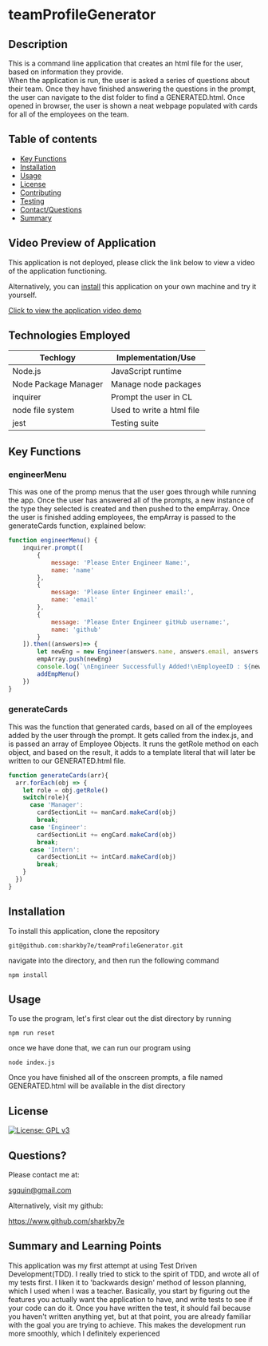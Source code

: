 # teamProfileGenerator

## Description 
This is a command line application that creates an html file for the user, based on information they provide.  
When the application is run, the user is asked a series of questions about their team. Once they have finished 
answering the questions in the prompt, the user can navigate to the dist folder to find a GENERATED.html. Once opened
in browser, the user is shown a neat webpage populated with cards for all of the employees on the team.

## Table of contents
   * [Key Functions](#key-functions)
   * [Installation](#installation)
   * [Usage](#usage)
   * [License](#license)
   * [Contributing](#contributing)
   * [Testing](#testing)
   * [Contact/Questions](#questions)
   * [Summary](#summary-and-learning-points)
 
## Video Preview of Application 
This application is not deployed, please click the link below to view a video of the application functioning. 

Alternatively, you can [install](#installation) this application on your own machine and try it yourself.  

[Click to view the application video demo](https://drive.google.com/file/d/1cK3D9oRG3fbdbx_kO-bbFLPWNmgfmo8V/view)

## Technologies Employed

| Techlogy                    | Implementation/Use       |
|-----------------------------|--------------------------|
|Node.js                      | JavaScript runtime       |
|Node Package Manager         | Manage node packages     |
|inquirer                     | Prompt the user in CL    |
|node file system             | Used to write a html file|
|jest                         | Testing suite            |

## Key Functions
### engineerMenu
This was one of the promp menus that the user goes through while running the app. 
Once the user has answered all of the prompts, a new instance of the type they selected is created and then
pushed to the empArray. Once the user is finished adding employees, the empArray is passed to the generateCards function, explained below:

```javascript
function engineerMenu() {
    inquirer.prompt([
        {
            message: 'Please Enter Engineer Name:',
            name: 'name'
        },
        {
            message: 'Please Enter Engineer email:',
            name: 'email'
        },
        {
            message: 'Please Enter Engineer gitHub username:',
            name: 'github'
        }
    ]).then((answers)=> {
        let newEng = new Engineer(answers.name, answers.email, answers.github)
        empArray.push(newEng)
        console.log(`\nEngineer Successfully Added!\nEmployeeID : ${newEng.getID()}\n`)
        addEmpMenu()
    })
}
```

### generateCards

This was the function that generated cards, based on all of the employees added by the user through the prompt. 
It gets called from the index.js, and is passed an array of Employee Objects. It runs the getRole method
on each object, and based on the result, it adds to a template literal that will later be written to our 
GENERATED.html file.

```javascript
function generateCards(arr){
  arr.forEach(obj => {
    let role = obj.getRole()
    switch(role){
      case 'Manager':
        cardSectionLit += manCard.makeCard(obj)
        break;
      case 'Engineer':
        cardSectionLit += engCard.makeCard(obj) 
        break;
      case 'Intern':
        cardSectionLit += intCard.makeCard(obj)
        break;
    }
  })
}
```

## Installation
To install this application, clone the repository 
```
git@github.com:sharkby7e/teamProfileGenerator.git
```
navigate into the directory, and then run the following command 
```
npm install
```

## Usage
To use the program, let's first clear out the dist directory by running
```
npm run reset
```
once we have done that, we can run our program using
```
node index.js
```
Once you have finished all of the onscreen prompts, a file named GENERATED.html will be available in the dist directory

## License
[![License: GPL v3](https://img.shields.io/badge/License-GPLv3-blue.svg)](https://www.gnu.org/licenses/gpl-3.0)

## Questions?
Please contact me at:

sgquin@gmail.com

Alternatively, visit my github: 

https://www.github.com/sharkby7e

## Summary and Learning Points
This application was my first attempt at using Test Driven Development(TDD). I really tried to stick to the spirit of TDD, and wrote all of my tests
first. I liken it to 'backwards design' method of lesson planning, which I used when I was a teacher. Basically, you start by figuring out
the features you actually want the application to have, and write tests to see if your code can do it. Once you have written the test, it should 
fail because you haven't written anything yet, but at that point, you are already familiar with the goal you are trying to achieve. This makes
the development run more smoothly, which I definitely experienced
